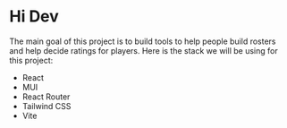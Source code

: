 # Hi Dev

  The main goal of this project is to build tools to help people build
  rosters and help decide ratings for players. Here is the stack we
  will be using for this project:

  - React
  - MUI
  - React Router
  - Tailwind CSS
  - Vite



